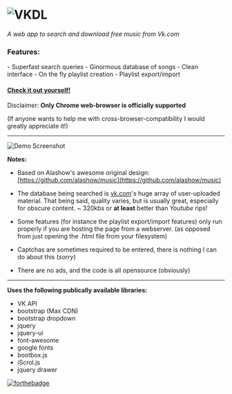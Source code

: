 ![VKDL](http://i.imgur.com/oTtLOYm.png "Logo Title Text 1")
=====

*A web app to search and download free music from Vk.com*

<h3>Features:</h3>
- Superfast search queries
- Ginormous database of songs
- Clean interface
- On the fly playlist creation
- Playlist export/import

[<h4>Check it out yourself!</h4>](http://htmlpreview.github.io/?https://github.com/drpoup/vkdl/blob/master/index.html)

Disclaimer:
**Only Chrome web-browser is officially supported**

(If anyone wants to help me with cross-browser-compatibility I would greatly appreciate it!)
___

![Demo Screenshot](http://i.imgur.com/QJl16io.png)

**Notes:**
- Based on Alashow's awesome original design: [https://github.com/alashow/music](https://github.com/alashow/music)


- The database being searched is [vk.com](https://vk.com)'s huge array of user-uploaded material. That being said, quality varies, but is usually great, especially for obscure content. ~ 320kbs or **at least** better than *Youtube* rips!


- Some features (for instance the playlist export/import features) only run properly if you are hosting the page from a webserver. (as opposed from just opening the .html file from your filesystem)


- Captchas are sometimes required to be entered, there is nothing I can do about this (*sorry*)


- There are no ads, and the code is all opensource (obviously)

---
 **Uses the following publically available libraries:** 
 - VK API
 - bootstrap (Max CDN)
 - bootstrap dropdown
 - jquery
 - jquery-ui
 - font-awesome
 - google fonts
 - bootbox.js
 - iScrol.js
 - jquery drawer
 


 [![forthebadge](http://forthebadge.com/images/badges/built-with-love.svg)](http://forthebadge.com)



